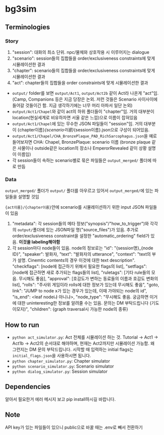 # bg3sim

## Terminologies
### Story
1. "session": 대화의 최소 단위. npc/물체와 상호작용 시 이루어지는 dialogue
2. "scenario": session들의 집합들을 order/exclusiveness constraints에 맞게 시뮬레이션한 결과
3. "chapter": scenario들의 집합들을 order/exclusiveness constraints에 맞게 시뮬레이션한 결과
4. "act": chapter들의 집합들을 order constraints에 맞게 시뮬레이션한 결과

- `output/` folder를 보면 `output/Act1`, `output/Act2b` 같이 Act라 나온게 "act"임. (Camp, Companions 등은 지금 당장은 논외. 저런 것들은 Scenario 사이사이에 들어갈 것들이긴 함. 지금 생각하기에는 너무 머리 아파서 일단 논외)
- `output/Act1/Chapel`와 같이 act의 하위 폴더들이 "chapter"임. 거의 대부분이 location(현실세계로 비유하자면 서울 같은 느낌)으로 이름이 잡혀있음
- `output/Act1/Chapel`에 있는 무수한 JSON 파일들이 "session"임. 거의 대부분이 {chapter이름}_{scenario이름}_{session이름}.json으로 구성이 되어있음.
- `output/Act1/Chapel/CHA_BronzePlaque_PAD_RichSarcophagus.json`을 예로 들어보자면 CHA: Chapel, BronzePlaque: scenario 이름 (bronze plaque 같은 사물이나 outside같은 location의 장소나 EmperorRevealed 같이 상황 설명이 이름임)
- 각 session들이 속하는 scenario별로 묶은 파일들은 `output_merged/` 폴더에 따로 만듬 
### Data
`output_merged/` 폴더가 `output/` 폴더를 아우르고 있어서 `output_merged/`에 있는 파일들을 설명할 것임

`{act이름}/{chapter이름}`안에 scenario를 시뮬레이션하기 위한 input JSON 파일들이 있음
1. "metadata": 각 session들의 메타 정보("synopsis"/"how_to_trigger")와 각각의 `output/`폴더에 있는 JSON파일 명("source_files")가 있음. 추가로 order/exclusiveness constraint을 설정한 "automatic_ordering" field가 있음. **이것을 labeling해야함**
2. 각 session마다 node들이 있음. node의 정보로는 "id": "{session명}_{node ID}", "speaker": 발화자, "text": "발화자의 utterance", "context": "text의 부가 설명. Cinemtic contents의 경우 이것에 대한 text description". "checkflags": [node에 접근하기 위해서 필요한 flags의 list], "setflags": [node에 접근하면 새로 추가되는 flags들의 list], "ruletags": [기타 rule들의 모음. 무시해도 좋음], "approval": [호감도가 변하는 동료들의 이름과 호감도 변화의 list], "rolls": "주사위 게임이라 rolls에 대한 정보가 있는데 무시해도 좋음", "goto, link": "JUMP to node x가 있는 경우가 있는데, 이때 가야되는 node의 id", "is_end": <leaf node냐 아니냐>, "node_type": "무시해도 좋음. 궁금하면 이거에 대한 uninteresting한 정보를 알려줄 수는 있음. 문의는 DM 부탁드립니다 (기도 이모지)", "children": {graph traversal시 가능한 node의 종류}


## How to run
- `python act_simulator.py`: Act 전체를 시뮬레이션 하는 것. Tutorial -> Act1 -> Act1b -> Act2의 순서대로 해야하며, 현재는 Act2까지만 시뮬레이션 가능함. 왜 그런지는 DM 문의 부탁드립니다. 시작할 때 입력하는 initial flags는 `initial_flags.json`을 사용하시면 됩니다.
- `python chapter_simulator.py`: Chapter simulator
- `python scenario_simulator.py`: Scenario simulator
- `python dialog_simulator.py`: Session simulator

## Dependencies
알아서 필요한거 에러 메시지 보고 pip install하시길 바랍니다.

## Note
API key가 있는 파일들이 있으니 public으로 바꿀 때는 .env로 빼서 전환하기